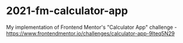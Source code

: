 # 2021-fm-calculator-app
My implementation of Frontend Mentor's "Calculator App" challenge - https://www.frontendmentor.io/challenges/calculator-app-9lteq5N29
